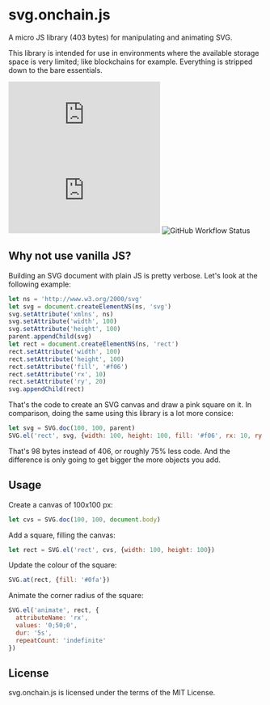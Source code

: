 # svg.onchain.js
A micro JS library (403 bytes) for manipulating and animating SVG.

This library is intended for use in environments where the available storage
space is very limited; like blockchains for example. Everything is stripped down
to the bare essentials.

![GitHub](https://img.shields.io/github/license/onchainjs/svg.onchain.js)
![GitHub tag (latest SemVer)](https://img.shields.io/github/v/tag/onchainjs/svg.onchain.js)
![GitHub Workflow Status](https://img.shields.io/github/workflow/status/onchainjs/svg.onchain.js/svg.onchain.js%20CI)

## Why not use vanilla JS?
Building an SVG document with plain JS is pretty verbose. Let's look at the 
following example:

```js
let ns = 'http://www.w3.org/2000/svg'
let svg = document.createElementNS(ns, 'svg')
svg.setAttribute('xmlns', ns)
svg.setAttribute('width', 100)
svg.setAttribute('height', 100)
parent.appendChild(svg)
let rect = document.createElementNS(ns, 'rect')
rect.setAttribute('width', 100)
rect.setAttribute('height', 100)
rect.setAttribute('fill', '#f06')
rect.setAttribute('rx', 10)
rect.setAttribute('ry', 20)
svg.appendChild(rect)
```

That's the code to create an SVG canvas and draw a pink square on it. In
comparison, doing the same using this library is a lot more consice:

```js
let svg = SVG.doc(100, 100, parent)
SVG.el('rect', svg, {width: 100, height: 100, fill: '#f06', rx: 10, ry: 20})
```

That's 98 bytes instead of 406, or roughly 75% less code. And the difference is
only going to get bigger the more objects you add.

## Usage
Create a canvas of 100x100 px:

```js
let cvs = SVG.doc(100, 100, document.body)
```

Add a square, filling the canvas:

```js
let rect = SVG.el('rect', cvs, {width: 100, height: 100})
```

Update the colour of the square:

```js
SVG.at(rect, {fill: '#0fa'})
```

Animate the corner radius of the square:

```js
SVG.el('animate', rect, {
  attributeName: 'rx',
  values: '0;50;0',
  dur: '5s',
  repeatCount: 'indefinite'
})
```

## License
svg.onchain.js is licensed under the terms of the MIT License.
